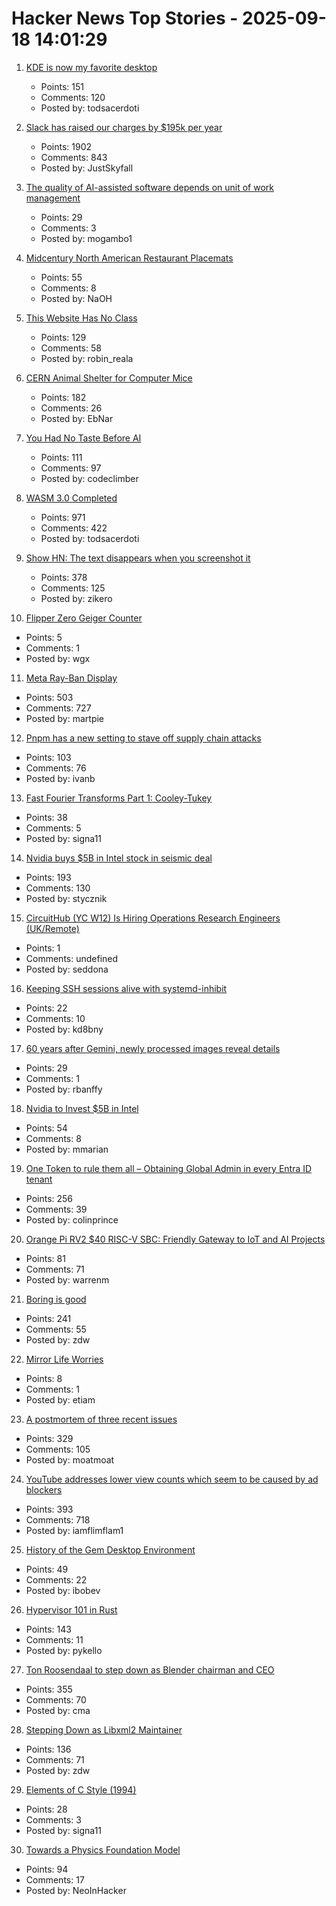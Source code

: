 # Hacker News Top Stories - 2025-09-18 14:01:29

1. [KDE is now my favorite desktop](https://kokada.dev/blog/kde-is-now-my-favorite-desktop/)
   - Points: 151
   - Comments: 120
   - Posted by: todsacerdoti

2. [Slack has raised our charges by $195k per year](https://skyfall.dev/posts/slack)
   - Points: 1902
   - Comments: 843
   - Posted by: JustSkyfall

3. [The quality of AI-assisted software depends on unit of work management](https://blog.nilenso.com/blog/2025/09/15/ai-unit-of-work/)
   - Points: 29
   - Comments: 3
   - Posted by: mogambo1

4. [Midcentury North American Restaurant Placemats](https://casualarchivist.substack.com/p/order-up)
   - Points: 55
   - Comments: 8
   - Posted by: NaOH

5. [This Website Has No Class](https://aaadaaam.com/notes/no-class/)
   - Points: 129
   - Comments: 58
   - Posted by: robin_reala

6. [CERN Animal Shelter for Computer Mice](https://computer-animal-shelter.web.cern.ch/index.shtml)
   - Points: 182
   - Comments: 26
   - Posted by: EbNar

7. [You Had No Taste Before AI](https://matthewsanabria.dev/posts/you-had-no-taste-before-ai/)
   - Points: 111
   - Comments: 97
   - Posted by: codeclimber

8. [WASM 3.0 Completed](https://webassembly.org/news/2025-09-17-wasm-3.0/)
   - Points: 971
   - Comments: 422
   - Posted by: todsacerdoti

9. [Show HN: The text disappears when you screenshot it](https://unscreenshottable.vercel.app/?text=Hello)
   - Points: 378
   - Comments: 125
   - Posted by: zikero

10. [Flipper Zero Geiger Counter](https://kasiin.top/blog/2025-08-04-flipper_zero_geiger_counter_module/)
   - Points: 5
   - Comments: 1
   - Posted by: wgx

11. [Meta Ray-Ban Display](https://www.meta.com/blog/meta-ray-ban-display-ai-glasses-connect-2025/)
   - Points: 503
   - Comments: 727
   - Posted by: martpie

12. [Pnpm has a new setting to stave off supply chain attacks](https://pnpm.io/blog/releases/10.16)
   - Points: 103
   - Comments: 76
   - Posted by: ivanb

13. [Fast Fourier Transforms Part 1: Cooley-Tukey](https://connorboyle.io/2025/09/11/fft-cooley-tukey.html)
   - Points: 38
   - Comments: 5
   - Posted by: signa11

14. [Nvidia buys $5B in Intel stock in seismic deal](https://www.tomshardware.com/pc-components/cpus/nvidia-and-intel-announce-jointly-developed-intel-x86-rtx-socs-for-pcs-with-nvidia-graphics-also-custom-nvidia-data-center-x86-processors-nvidia-buys-usd5-billion-in-intel-stock-in-seismic-deal)
   - Points: 193
   - Comments: 130
   - Posted by: stycznik

15. [CircuitHub (YC W12) Is Hiring Operations Research Engineers (UK/Remote)](https://www.ycombinator.com/companies/circuithub/jobs/UM1QSjZ-operations-research-engineer)
   - Points: 1
   - Comments: undefined
   - Posted by: seddona

16. [Keeping SSH sessions alive with systemd-inhibit](https://kd8bny.com/posts/session_inhibit/)
   - Points: 22
   - Comments: 10
   - Posted by: kd8bny

17. [60 years after Gemini, newly processed images reveal details](https://arstechnica.com/space/2025/09/60-years-after-gemini-newly-processed-images-reveal-incredible-details/)
   - Points: 29
   - Comments: 1
   - Posted by: rbanffy

18. [Nvidia to Invest $5B in Intel](https://www.ft.com/content/be8d4c0c-66ff-4dfd-9b43-af6c0b290ada)
   - Points: 54
   - Comments: 8
   - Posted by: mmarian

19. [One Token to rule them all – Obtaining Global Admin in every Entra ID tenant](https://dirkjanm.io/obtaining-global-admin-in-every-entra-id-tenant-with-actor-tokens/)
   - Points: 256
   - Comments: 39
   - Posted by: colinprince

20. [Orange Pi RV2 $40 RISC-V SBC: Friendly Gateway to IoT and AI Projects](https://riscv.org/ecosystem-news/2025/09/orange-pi-rv2-40-risc-v-sbc-friendly-gateway-to-iot-and-ai-projects/)
   - Points: 81
   - Comments: 71
   - Posted by: warrenm

21. [Boring is good](https://jenson.org/boring/)
   - Points: 241
   - Comments: 55
   - Posted by: zdw

22. [Mirror Life Worries](https://www.science.org/content/blog-post/mirror-life-worries)
   - Points: 8
   - Comments: 1
   - Posted by: etiam

23. [A postmortem of three recent issues](https://www.anthropic.com/engineering/a-postmortem-of-three-recent-issues)
   - Points: 329
   - Comments: 105
   - Posted by: moatmoat

24. [YouTube addresses lower view counts which seem to be caused by ad blockers](https://9to5google.com/2025/09/16/youtube-lower-view-counts-ad-blockers/)
   - Points: 393
   - Comments: 718
   - Posted by: iamflimflam1

25. [History of the Gem Desktop Environment](https://nemanjatrifunovic.substack.com/p/history-of-the-gem-desktop-environment)
   - Points: 49
   - Comments: 22
   - Posted by: ibobev

26. [Hypervisor 101 in Rust](https://tandasat.github.io/Hypervisor-101-in-Rust/)
   - Points: 143
   - Comments: 11
   - Posted by: pykello

27. [Ton Roosendaal to step down as Blender chairman and CEO](https://www.cgchannel.com/2025/09/ton-roosendaal-to-step-down-as-blender-chairman-and-ceo/)
   - Points: 355
   - Comments: 70
   - Posted by: cma

28. [Stepping Down as Libxml2 Maintainer](https://discourse.gnome.org/t/stepping-down-as-libxml2-maintainer/31398)
   - Points: 136
   - Comments: 71
   - Posted by: zdw

29. [Elements of C Style (1994)](https://www.teamten.com/lawrence/style/)
   - Points: 28
   - Comments: 3
   - Posted by: signa11

30. [Towards a Physics Foundation Model](https://arxiv.org/abs/2509.13805)
   - Points: 94
   - Comments: 17
   - Posted by: NeoInHacker


